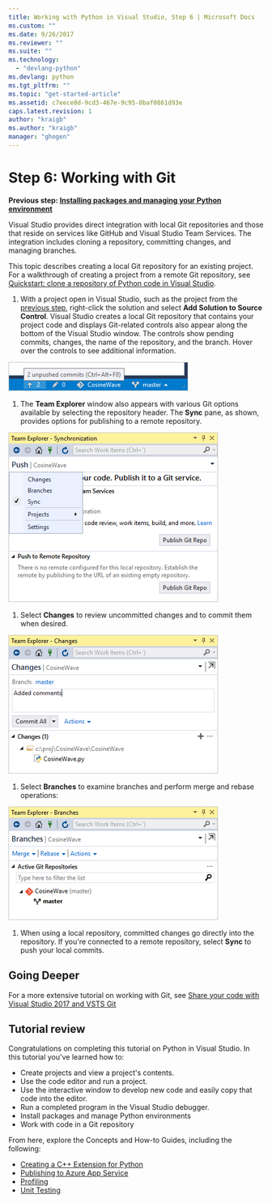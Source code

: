 ```yaml
---
title: Working with Python in Visual Studio, Step 6 | Microsoft Docs
ms.custom: ""
ms.date: 9/26/2017
ms.reviewer: ""
ms.suite: ""
ms.technology: 
  - "devlang-python"
ms.devlang: python
ms.tgt_pltfrm: ""
ms.topic: "get-started-article"
ms.assetid: c7eece8d-9cd3-467e-9c95-0baf0861d93e
caps.latest.revision: 1
author: "kraigb"
ms.author: "kraigb"
manager: "ghogen"
---
```


# Step 6: Working with Git

**Previous step: [Installing packages and managing your Python environment](vs-tutorial-01-05.md)**

Visual Studio provides direct integration with local Git repositories and those that reside on services like GitHub and Visual Studio Team Services. The integration includes cloning a repository, committing changes, and managing branches.

This topic describes creating a local Git repository for an existing project. For a walkthrough of creating a project from a remote Git repository, see [Quickstart: clone a repository of Python code in Visual Studio](quickstart-03-project-from-repository.md).

1. With a project open in Visual Studio, such as the project from the [previous step](vs-tutorial-01-05.md), right-click the solution and select **Add Solution to Source Control**. Visual Studio creates a local Git repository that contains your project code and displays Git-related controls also appear along the bottom of the Visual Studio window. The controls show pending commits, changes, the name of the repository, and the branch. Hover over the controls to see additional information.

  ![Additional information appears when hovering over a Git control on the Visual Studio window](media/working-with-git-01.png)

1. The **Team Explorer** window also appears with various Git options available by selecting the repository header. The **Sync** pane, as shown, provides options for publishing to a remote repository.

  ![Team Explorer in Visual Studio after creating a local repository](media/working-with-git-02.png)

1. Select **Changes** to review uncommitted changes and to commit them when desired.

  ![Team Explorer in Visual Studio showing uncommitted changes](media/working-with-git-03.png)

1. Select **Branches** to examine branches and perform merge and rebase operations:

  ![Team Explorer in Visual Studio showing branches](media/working-with-git-04.png)

1. When using a local repository, committed changes go directly into the repository. If you're connected to a remote repository, select **Sync** to push your local commits.

## Going Deeper

For a more extensive tutorial on working with Git, see [Share your code with Visual Studio 2017 and VSTS Git](https://docs.microsoft.com/vsts/git/share-your-code-in-git-vs-2017)


## Tutorial review

Congratulations on completing this tutorial on Python in Visual Studio. In this tutorial you've learned how to:

- Create projects and view a project's contents.
- Use the code editor and run a project.
- Use the interactive window to develop new code and easily copy that code into the editor.
- Run a completed program in the Visual Studio debugger.
- Install packages and manage Python environments
- Work with code in a Git repository

From here, explore the Concepts and How-to Guides, including the following:

- [Creating a C++ Extension for Python](cpp-and-python.md)
- [Publishing to Azure App Service](publishing-to-azure.md)
- [Profiling](profiling.md)
- [Unit Testing](unit-testing.md)
